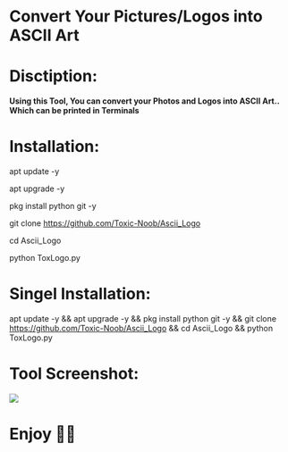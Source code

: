# Convert Your Pictures/Logos into ASCII Art

# Disctiption:
<b>Using this Tool, You can convert your Photos and Logos into ASCII Art..
Which can be printed in Terminals</b>

# Installation:

apt update -y

apt upgrade -y

pkg install python git -y

git clone https://github.com/Toxic-Noob/Ascii_Logo

cd Ascii_Logo

python ToxLogo.py

# Singel Installation:

apt update -y && apt upgrade -y && pkg install python git -y && git clone https://github.com/Toxic-Noob/Ascii_Logo && cd Ascii_Logo && python ToxLogo.py

# Tool Screenshot:
<img src="https://g.top4top.io/p_2153zl1lh1.jpg">


# Enjoy 💞💞
